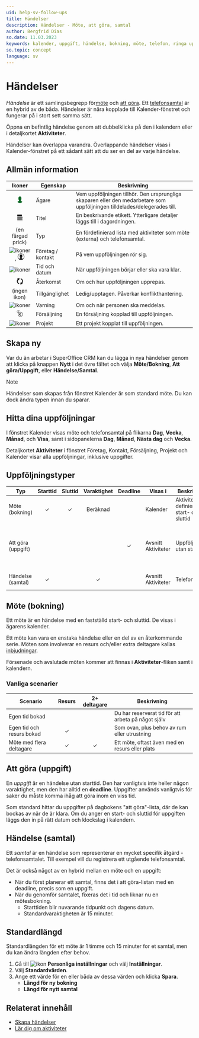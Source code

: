 ```yaml
---
uid: help-sv-follow-ups
title: Händelser
description: Händelser - Möte, att göra, samtal
author: Bergfrid Dias
so.date: 11.03.2023
keywords: kalender, uppgift, händelse, bokning, möte, telefon, ringa upp, att göra
so.topic: concept
language: sv
---
```


# Händelser

*Händelse* är ett samlingsbegrepp för[möte](#apt) och [att göra](#task). Ett [telefonsamtal](call) är en hybrid av de båda. Händelser är nära kopplade till Kalender-fönstret och fungerar på i stort sett samma sätt.

Öppna en befintlig händelse genom att dubbelklicka på den i kalendern eller i detaljkortet **Aktiviteter**.

Händelser kan överlappa varandra. Överlappande händelser visas i Kalender-fönstret på ett sådant sätt att du ser en del av varje händelse.

## Allmän information

| Ikoner | Egenskap | Beskrivning |
|:-:|---|---|
| ![ikoner][img9]| Ägare | Vem uppföljningen tillhör. Den ursprungliga skaparen eller den medarbetare som uppföljningen tilldelades/delegerades till. |
| ![ikoner][img3]| Titel | En beskrivande etikett. Ytterligare detaljer läggs till i dagordningen. |
| (en färgad prick) | Typ | En fördefinierad lista med aktiviteter som möte (externa) och telefonsamtal. |
| ![ikoner][img7], ![ikoner][img8] | Företag / kontakt | På vem uppföljningen rör sig. |
| ![ikoner][img10]| Tid och datum | När uppföljningen börjar eller ska vara klar. |
| ![ikoner][img4]| Återkomst | Om och hur uppföljningen upprepas. |
| (ingen ikon) | Tillgänglighet | Ledig/upptagen. Påverkar konflikthantering. |
| ![ikoner][img2] | Varning | Om och när personen ska meddelas. |
| ![ikoner][img5] | Försäljning | En försäljning kopplad till uppföljningen. |
| ![ikoner][img6] | Projekt | Ett projekt kopplat till uppföljningen. |

## Skapa ny

 Var du än arbetar i SuperOffice CRM kan du lägga in nya händelser genom att klicka på knappen **Nytt** i det övre fältet och välja **Möte/Bokning**, **Att göra/Uppgift**, eller **Händelse/Samtal**.

> [!NOTE]
> Händelser som skapas från fönstret Kalender är som standard möte. Du kan dock ändra typen innan du sparar.

## Hitta dina uppföljningar

I fönstret Kalender visas möte och telefonsamtal på flikarna **Dag**, **Vecka**, **Månad**, och **Visa**, samt i sidopanelerna **Dag**, **Månad**, **Nästa dag** och **Vecka**.

Detaljkortet **Aktiviteter** i fönstret Företag, Kontakt, Försäljning, Projekt och Kalender visar alla uppföljningar, inklusive uppgifter.

## Uppföljningstyper

| Typ | Starttid | Sluttid | Varaktighet | Deadline | Visas i | Beskrivning | Exempel |
|---|:-:|:-:|:-:|:-:|---|---|---|
| Möte (bokning) | &#10003; | &#10003; | Beräknad | | Kalender | Aktivitet med definierad start- och sluttid | Externt möte med leverantör |
| Att göra (uppgift) | | | | &#10003; | Avsnitt Aktiviteter | Uppföljning utan starttid | Påminnelse för saker som ska vara klara vid en specifik tidpunkt |
| Händelse (samtal) | &#10003; | | &#10003; | | Avsnitt Aktiviteter | Telefonsamtal | Inkommande samtal från kund |

## <a id="apt" />Möte (bokning)

Ett möte är en händelse med en fastställd start- och sluttid. De visas i ägarens kalender.

Ett möte kan vara en enstaka händelse eller en del av en återkommande serie. Möten som involverar en resurs och/eller extra deltagare kallas [inbjudningar][5].

Försenade och avslutade möten kommer att finnas i **Aktiviteter**-fliken samt i kalendern.

### Vanliga scenarier

| Scenario | Resurs | 2+ deltagare | Beskrivning |
|---|:-:|:-:|---|
| Egen tid bokad | | | Du har reserverat tid för att arbeta på något själv |
| Egen tid och resurs bokad | &#10003; | | Som ovan, plus behov av rum eller utrustning |
| Möte med flera deltagare | &#10003; | &#10003; | Ett möte, oftast även med en resurs eller plats |

## <a id="task" />Att göra (uppgift)

En *uppgift* är en händelse utan starttid. Den har vanligtvis inte heller någon varaktighet, men den har alltid en **deadline**. Uppgifter används vanligtvis för saker du måste komma ihåg att göra inom en viss tid.

Som standard hittar du uppgifter på dagbokens "att göra"-lista, där de kan bockas av när de är klara. Om du anger en start- och sluttid för uppgiften läggs den in på rätt datum och klockslag i kalendern.

## <a id="call" />Händelse (samtal)

Ett *samtal* är en händelse som representerar en mycket specifik åtgärd - telefonsamtalet. Till exempel vill du registrera ett utgående telefonsamtal.

Det är också något av en hybrid mellan en möte och en uppgift:

* När du först planerar ett samtal, finns det i att göra-listan med en deadline, precis som en uppgift.
* När du genomför samtalet, fixeras det i tid och liknar nu en mötesbokning.
  * Starttiden blir nuvarande tidpunkt och dagens datum.
  * Standardvaraktigheten är 15 minuter.

## Standardlängd

Standardlängden för ett möte är 1 timme och 15 minuter for et samtal, men du kan ändra längden efter behov.

1. Gå till ![ikon][img14] **Personliga inställningar** och välj **Inställningar**.
1. Välj **Standardvärden**.
1. Ange ett värde för en eller båda av dessa värden och klicka **Spara**.
    * **Längd för ny bokning**
    * **Längd för nytt samtal**

## Relaterat innehåll

* [Skapa händelser][2]
* [Lär dig om aktiviteter][4]

<!-- Referenced links -->
[2]: create-follow-up.md
[4]: ../../learn/basics/activity.md
[5]: invitation/index.md

<!-- Referenced images -->
[img2]: ../../../../common/icons/diary-alarm.png
[img3]: ../../../../common/icons/title.png
[img4]: ../../../../common/icons/diary-recurring-transparent.png
[img5]: ../../../../common/icons/sale.png
[img6]: ../../../../common/icons/singlecolour/project.png
[img7]: ../../../../common/icons/singlecolour/contact.png
[img8]: ../../../../common/icons/person.png
[img9]: ../../../../common/icons/associate-current.png
[img10]: ../../../../common/icons/now.png
[img14]: ../../../media/icons/personal-settings-small.png
